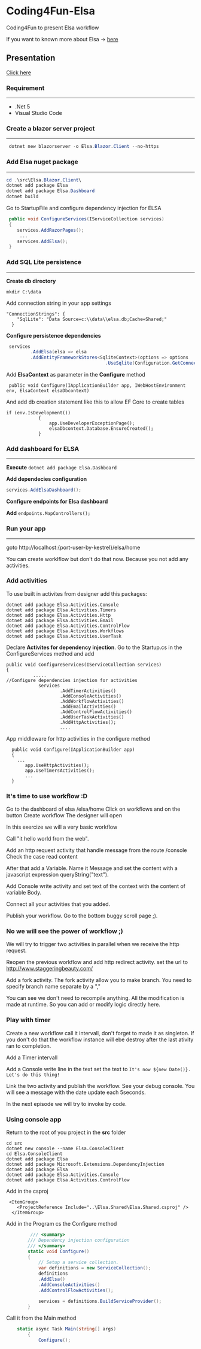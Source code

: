 # Coding4Fun-Elsa
Coding4Fun to present Elsa workflow

If you want to known more about Elsa -> [here](https://elsa-workflows.github.io/elsa-core/docs/installing-elsa-core)

## Presentation

[Click here](/src/Presentation/index.html)

### Requirement

--------------------------

- .Net 5
- Visual Studio Code

### Create a blazor server project

--------------------------

```powershell
 dotnet new blazorserver -o Elsa.Blazor.Client --no-https  
 ```
 
 ### Add Elsa nuget package

 --------------------------
 
 
```powershell
cd .\src\Elsa.Blazor.Client\
dotnet add package Elsa
dotnet add package Elsa.Dashboard
dotnet build
 ```
Go to StartupFile and configure dependency injection for ELSA

```csharp
 public void ConfigureServices(IServiceCollection services)
 {
    services.AddRazorPages();
     ...
    services.AddElsa();
 }
```

### Add SQL Lite persistence

--------------------------


**Create db directory**

`mkdir C:\data`

Add connection string in your app settings

```
"ConnectionStrings": {
    "SqlLite": "Data Source=c:\\data\\elsa.db;Cache=Shared;"
  }
```

**Configure persistence dependencies**

```csharp
 services
         .AddElsa(elsa => elsa
         .AddEntityFrameworkStores<SqliteContext>(options => options
                                     .UseSqlite(Configuration.GetConnectionString("SqlLite"))))      
```

Add **ElsaContext** as parameter in the **Configure** method

```
 public void Configure(IApplicationBuilder app, IWebHostEnvironment env, ElsaContext elsaDbcontext)
```
And add db creation statement like this to allow EF Core to create tables

```
if (env.IsDevelopment())
            {
                app.UseDeveloperExceptionPage();
                elsaDbcontext.Database.EnsureCreated();
            }
```

### Add dashboard for ELSA

--------------------------

**Execute** `dotnet add package Elsa.Dashboard`

**Add dependecies configuration**

```csharp
services.AddElsaDashboard();
```
**Configure endpoints for Elsa dashboard**

**Add** `endpoints.MapControllers();`

### Run your app

-----------------------

 goto http://localhost:{port-user-by-kestrel}/elsa/home


 You can create worklflow but don't do that now. Because you not add any activities.
 
### Add activities

To use built in activites from designer add this packages:

```
dotnet add package Elsa.Activities.Console
dotnet add package Elsa.Activities.Timers
dotnet add package Elsa.Activities.Http
dotnet add package Elsa.Activities.Email
dotnet add package Elsa.Activities.ControlFlow
dotnet add package Elsa.Activities.Workflows 
dotnet add package Elsa.Activities.UserTask
```

Declare **Activites for dependency injection**. Go to the Startup.cs in the ConfigureServices method and add

```
public void ConfigureServices(IServiceCollection services)
{
          .....
//Configure dependencies injection for activities
            services
                    .AddTimerActivities()
                    .AddConsoleActivities()
                    .AddWorkflowActivities()
                    .AddEmailActivities()
                    .AddControlFlowActivities()
                    .AddUserTaskActivities()
                    .AddHttpActivities();
                    ....
```

App middleware for http activities in the configure method


```
  public void Configure(IApplicationBuilder app)
  {
    ...
       app.UseHttpActivities();
       app.UseTimersActivities();
       ...
  }
```

### It's time to use workflow :D

Go to the dashboard of elsa /elsa/home
Click on workflows and on the button Create workflow
The designer will open

In this exercize we will a very basic workflow

Call "it hello world from the web".

Add an http request activity that handle message from the route /console
Check the case read content

After that add a Variable. Name it Message and set the content with a javascript expression queryString("text").

Add Console write activity and set text of the context with the content of variable Body.

Connect all your activities that you added.

Publish your workflow. Go to the bottom buggy scroll page ;).

### No we will see the power of workflow ;)

We will try to trigger two activities in parallel when we receive the http request.

Reopen the previous workflow and add http redirect activity. set the url to http://www.staggeringbeauty.com/

Add a fork activity. The fork activity allow you to make branch. You need to specify branch name separate by a ","

You can see we don't need to recompile anything. All the modification is made at runtime. So you can add or modify logic directly here.

### Play with timer

Create a new workflow call it intervall, don't forget to made it as singleton. 
If you don't do that the workflow instance will ebe destroy after the last ativity ran to completion.

Add a Timer intervall

Add a Console write line in the text set the text to `It's now ${new Date()}. Let's do this thing!`

Link the two activity and publish the workflow. See your debug console. You will see a message with the date update each 5seconds.

In the next episode we will try to invoke by code.

### Using console app

Return to the root of you project in the **src** folder 

```
cd src
dotnet new console --name Elsa.ConsoleClient
cd Elsa.ConsoleClient
dotnet add package Elsa
dotnet add package Microsoft.Extensions.DependencyInjection
dotnet add package Elsa
dotnet add package Elsa.Activities.Console
dotnet add package Elsa.Activities.ControlFlow
```

Add in the csproj

```
 <ItemGroup>
    <ProjectReference Include="..\Elsa.Shared\Elsa.Shared.csproj" />
  </ItemGroup>
```

Add in the Program cs the Configure method

```csharp
         /// <summary>
        /// Dependency injection configuration
        /// </summary>
        static void Configure()
        {
            // Setup a service collection.
            var definitions = new ServiceCollection();
            definitions
            .AddElsa()
            .AddConsoleActivities()
            .AddControlFlowActivities();            

            services = definitions.BuildServiceProvider();
        }
```

Call it from the Main method

```csharp
    static async Task Main(string[] args)
        {
            Configure();
```




